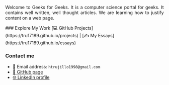 <p align="justify">
  Welcome to Geeks for Geeks. It is a computer science portal for geeks. It contains well written, well thought articles. 
  We are learning how to justify content on a web page. 
</p>
### Explore My Work
[💻 GitHub Projects](https://tru17189.github.io/projects) | [✍️ My Essays](https://tru17189.github.io/essays) 

### Contact me
- 📩 Email address: ```htrujillo1998@gmail.com```
- [🐙 GitHub page](https://github.com/tru17189)
- [🌐 LinkedIn profile](https://www.linkedin.com/in/alexander-trujillo-724a72197/)
